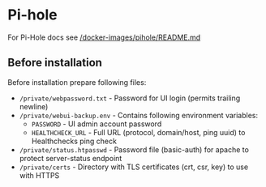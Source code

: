 # Pi-hole

For Pi-Hole docs see [/docker-images/pihole/README.md](../../../docker-images/pihole/README.md)

## Before installation

Before installation prepare following files:

- `/private/webpassword.txt` - Password for UI login (permits trailing newline)
- `/private/webui-backup.env` - Contains following environment variables:
  - `PASSWORD` - UI admin account password
  - `HEALTHCHECK_URL` - Full URL (protocol, domain/host, ping uuid) to Healthchecks ping check
- `/private/status.htpasswd` - Password file (basic-auth) for apache to protect server-status endpoint
- `/private/certs` -  Directory with TLS certificates (crt, csr, key) to use with HTTPS
